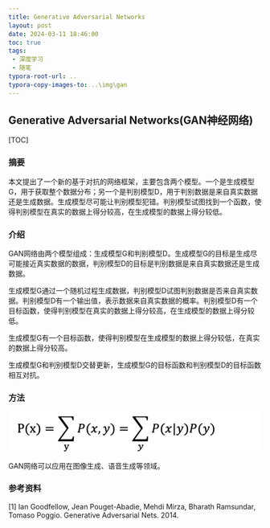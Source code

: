 ```yaml
---
title: Generative Adversarial Networks
layout: post
date: 2024-03-11 18:46:00
toc: true
tags:
 - 深度学习
 - 随笔
typora-root-url: ..
typora-copy-images-to: ..\img\gan
---
```


## Generative Adversarial Networks(GAN神经网络)

[TOC]

### 摘要

本文提出了一个新的基于对抗的网络框架，主要包含两个模型。一个是生成模型G，用于获取整个数据分布；另一个是判别模型D，用于判别数据是来自真实数据还是生成数据。生成模型尽可能让判别模型犯错。判别模型试图找到一个函数，使得判别模型在真实的数据上得分较高，在生成模型的数据上得分较低。

### 介绍

GAN网络由两个模型组成：生成模型G和判别模型D。生成模型G的目标是生成尽可能接近真实数据的数据，判别模型D的目标是判别数据是来自真实数据还是生成数据。

生成模型G通过一个随机过程生成数据，判别模型D试图判别数据是否来自真实数据。判别模型D有一个输出值，表示数据来自真实数据的概率。判别模型D有一个目标函数，使得判别模型在真实的数据上得分较高，在生成模型的数据上得分较低。

生成模型G有一个目标函数，使得判别模型在生成模型的数据上得分较低，在真实的数据上得分较高。

生成模型G和判别模型D交替更新，生成模型G的目标函数和判别模型D的目标函数相互对抗。

### 方法


![公式](/img/gan/image1.png)

GAN网络可以应用在图像生成、语音生成等领域。

### 参考资料

[1] Ian Goodfellow, Jean Pouget-Abadie, Mehdi Mirza, Bharath Ramsundar, Tomaso Poggio. Generative Adversarial Nets. 2014.